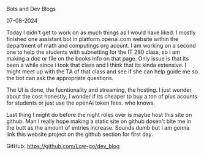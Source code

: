 Bots and Dev Blogs

07-08-2024

Today I didn't get to work on as much things as I would have liked. I mostly finished one assistant bot in platform.openai.com website within the department of math and computings org acount. I am working on a second one to help the students with subnetting for the IT 280 class, so I am making a doc or file on the books info on that page. Only issue is that its been a while since i took that class and I think that its kinda extensive. I might meet up with the TA of that class and see if she can help guide me so the bot can ask the appropriate questions. 

The UI is done, the fucntionality and streaming, the hosting. I just wonder about the cost honestly, I wonder if its cheaper to buy a ton of plus acounts for students or just use the openAi token fees. who knows.

Last thing I might do before the night roles over is maybe host this site on github. Man I really hope making a static site on github dosen't bite me in the butt as the amount of entries increase. Sounds dumb but I am gonna link this website project on the github section for first day.

GitHub: https://github.com/Low-go/dev_blog